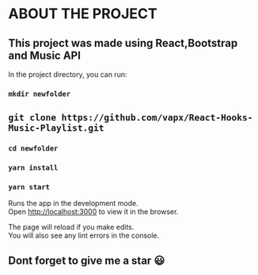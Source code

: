 # ABOUT THE PROJECT

## This project was made using React,Bootstrap and Music API



In the project directory, you can run:

### `mkdir newfolder`
## `git clone https://github.com/vapx/React-Hooks-Music-Playlist.git`
### `cd newfolder`
### `yarn install`
### `yarn start`

Runs the app in the development mode.\
Open [http://localhost:3000](http://localhost:3000) to view it in the browser.

The page will reload if you make edits.\
You will also see any lint errors in the console.

## Dont forget to give me a star :smiley:
